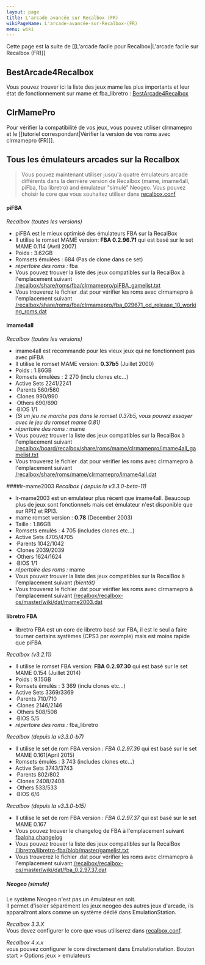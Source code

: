 ```yaml
---
layout: page
title: L'arcade avancée sur Recalbox (FR)
wikiPageName: L'arcade-avancée-sur-Recalbox-(FR)
menu: wiki
---
```


Cette page est la suite de [[L'arcade facile pour Recalbox|L'arcade facile sur Recalbox (FR)]]

## BestArcade4Recalbox
Vous pouvez trouver ici la liste des jeux mame les plus importants et leur état de fonctionnement sur mame et fba_libretro :
[BestArcade4Recalbox](https://docs.google.com/spreadsheets/d/1F5tBguhRxpj1AQcnDWF6AVSx4av_Gm3cDQedQB7IECk/edit#gid=131171669&vpid=A179)

## ClrMamePro

Pour vérifier la compatibilité de vos jeux, vous pouvez utiliser clrmamepro et le [[tutoriel correspondant|Vérifier la version de vos roms avec clrmamepro (FR)]].


## Tous les émulateurs arcades sur la Recalbox
> Vous pouvez maintenant utiliser jusqu'à quatre émulateurs arcade différents dans la dernière version de Recalbox (mame, imame4all, piFba, fba libretro) and émulateur "simulé" Neogeo. Vous pouvez choisir le core que vous souhaitez utiliser dans [recalbox.conf](https://github.com/recalbox/recalbox-os/wiki/recalbox.conf-%28FR%29)


#### piFBA
_Recalbox (toutes les versions)_
* piFBA est le mieux optimisé des émulateurs FBA sur la RecalBox
* Il utilise le romset MAME version: **FBA 0.2.96.71** qui est basé sur le set MAME 0.114 (Avril 2007)
 * Poids : 3.62GB
 * Romsets émulées : 684 (Pas de clone dans ce set)
* _répertoire des roms :_ fba
* Vous pouvez trouver la liste des jeux compatibles sur la RecalBox à l'emplacement suivant [/recalbox/share/roms/fba/clrmamepro/piFBA_gamelist.txt](https://raw.githubusercontent.com/recalbox/recalbox-buildroot/rb-4.0.X/board/recalbox/fsoverlay/recalbox/share_init/roms/fba/clrmamepro/piFBA_gamelist.txt)
* Vous trouverez le fichier .dat pour vérifier les roms avec clrmamepro à l'emplacement suivant [/recalbox/share/roms/fba/clrmamepro/fba_029671_od_release_10_working_roms.dat](https://raw.githubusercontent.com/recalbox/recalbox-buildroot/rb-4.0.X/board/recalbox/fsoverlay/recalbox/share_init/roms/fba/clrmamepro/fba_029671_od_release_10_working_roms.dat)

#### imame4all
_Recalbox (toutes les versions)_
* imame4all est recommandé pour les vieux jeux qui ne fonctionnent pas avec piFBA
* Il utilise le romset MAME version: **0.37b5** (Juillet 2000)
 * Poids : 1.86GB
 * Romsets émulées : 2 270 (inclu clones etc...)
 * Active Sets 2241/2241
 * ·Parents 560/560
 * ·Clones 990/990
 * ·Others 690/690
 * ·BIOS 1/1
 * _(Si un jeu ne marche pas dans le romset 0.37b5, vous pouvez essayer avec le jeu du romset mame 0.81)_
* _répertoire des roms :_ mame
* Vous pouvez trouver la liste des jeux compatibles sur la RecalBox à l'emplacement suivant [/recalbox/board/recalbox/share/roms/mame/clrmamepro/imame4all_gamelist.txt](https://raw.githubusercontent.com/recalbox/recalbox-buildroot/rb-4.0.X/board/recalbox/fsoverlay/recalbox/share_init/roms/mame/clrmamepro/imame4all/imame4all_gamelist.txt)
* Vous trouverez le fichier .dat pour vérifier les roms avec clrmamepro à l'emplacement suivant [/recalbox/share/roms/mame/clrmamepro/imame4all.dat](https://raw.githubusercontent.com/recalbox/recalbox-buildroot/rb-4.0.X/board/recalbox/fsoverlay/recalbox/share_init/roms/mame/clrmamepro/imame4all/imame4all.dat)

####lr-mame2003
_Recalbox ( depuis la v3.3.0-beta-11)_
* lr-mame2003 est un emulateur plus récent que imame4all. Beaucoup plus de jeux sont fonctionnels mais cet émulateur n'est disponible que sur RPI2 et RPI3.
* mame romset version : **0.78** (December 2003)
 * Taille : 1.86GB
 * Romsets emulés : 4 705 (includes clones etc...)
 * Active Sets 4705/4705
 * ·Parents 1042/1042
 * ·Clones 2039/2039
 * ·Others 1624/1624
 * ·BIOS 1/1
* _répertoire des roms :_ mame
* Vous pouvez trouver la liste des jeux compatibles sur la RecalBox à l'emplacement suivant _(bientôt)_
* Vous trouverez le fichier .dat pour vérifier les roms avec clrmamepro à l'emplacement suivant [/recalbox/recalbox-os/master/wiki/dat/mame2003.dat](https://raw.githubusercontent.com/recalbox/recalbox-buildroot/rb-4.0.X/board/recalbox/fsoverlay/recalbox/share_init/roms/mame/clrmamepro/mame2003/mame2003.dat)

#### libretro FBA
* libretro FBA est un core de libretro basé sur FBA, il est le seul a faire tourner certains systèmes (CPS3 par exemple) mais est moins rapide que piFBA

_Recalbox (v3.2.11)_ 
* Il utilise le romset FBA version: **FBA 0.2.97.30** qui est basé sur le set MAME 0.154 (Juillet 2014)
 * Poids : 9.15GB
 * Romsets émulés : 3 369 (inclu clones etc...)
 * Active Sets 3369/3369
 * ·Parents 710/710
 * ·Clones 2146/2146
 * ·Others 508/508
 * ·BIOS 5/5
* _répertoire des roms :_ fba_libretro


_Recalbox (depuis la v3.3.0-b7)_
* Il utilise le set de rom FBA version : *FBA 0.2.97.36* qui est basé sur le set MAME 0.161(April 2015)
 * Romsets émulés : 3 743 (includes clones etc...)
 * Active Sets 3743/3743
 * ·Parents 802/802
 * ·Clones 2408/2408
 * ·Others 533/533
 * ·BIOS 6/6  

_Recalbox (depuis la v3.3.0-b15)_
* Il utilise le set de rom FBA version : *FBA 0.2.97.37* qui est basé sur le set MAME 0.167
* Vous pouvez trouver le changelog de FBA à l'emplacement suivant [fbalpha changelog](http://www.fbalpha.com/view/227/)
* Vous pouvez trouver la liste des jeux compatibles sur la RecalBox [/libretro/libretro-fba/blob/master/gamelist.txt](https://raw.githubusercontent.com/recalbox/recalbox-buildroot/rb-4.0.X/board/recalbox/fsoverlay/recalbox/share_init/roms/fba_libretro/fba_libretro_gamelist.txt)
* Vous trouverez le fichier .dat pour vérifier les roms avec clrmamepro à l'emplacement suivant [/recalbox/recalbox-os/master/wiki/dat/fba_0.2.97.37.dat](https://raw.githubusercontent.com/recalbox/recalbox-buildroot/rb-4.0.X/board/recalbox/fsoverlay/recalbox/share_init/roms/fba_libretro/fba_0.2.97.37.dat)


##### Neogeo (simulé)    
Le système Neogeo n'est pas un émulateur en soit.   
Il permet d'isoler séparément les jeux neogeo des autres jeux d'arcade, ils apparaîtront alors comme un système dédié dans EmulationStation.   
    
   
_Recalbox 3.3.X_   
Vous devez configurer le core que vous utiliserez dans [recalbox.conf](https://github.com/recalbox/recalbox-os/wiki/recalbox.conf-%28FR%29). 

_Recalbox 4.x.x_   
vous pouvez configurer le core directement dans Emulationstation.
Bouton start > Options jeux > emulateurs 
